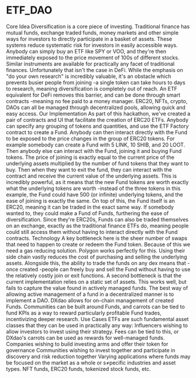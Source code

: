 # ETF_DAO
 Core Idea Diversification is a core piece of investing. Traditional finance has mutual funds, exchange traded funds, money markets and other simple ways for investors to directly participate in a basket of assets. These systems reduce systematic risk for investors in easily accessible ways. Anybody can simply buy an ETF like SPY or VOO, and they're then immediately exposed to the price movement of 100s of different stocks. Similar instruments are available for practically any facet of traditional finances. Unfortunately that isn't the case in DeFi. While the emphasis on "do your own research" is incredibly valuable, it's an obstacle which prevents busier people from joining -a single token can take hours to days to research, meaning diversification is completely out of reach. An ETF equivalent for DeFi removes this barrier, and can be done through smart contracts -meaning no fee paid to a money manager. ERC20, NFTs, crypto, DAOs can all be managed through decentralized pools, allowing quick and easy access.  Our Implementation As part of this hackathon, we've created a pair of contracts and UI that facilitate the creation of ERC20 ETFs. Anybody can specify any grouping of tokens and quantities, and use the ETF Factory contract to create a Fund. Anybody can then interact directly with the Fund to be exposed to the price changes in the group of ERC20 tokens.  For example somebody can create a Fund with 5 LINK, 10 SHIB, and 20 LOOT. Then anybody else can interact with the Fund, joining it and buying Fund tokens. The price of joining is exactly equal to the current price of the underlying assets multiplied by the number of fund tokens that they want to buy. Then when they want to exit the fund, they can interact with the contract and receive the current value of the underlying assets. This is incredibly powerful, as it means that the new Fund tokens are worth exactly what the underlying tokens are worth -instead of the three tokens in this example, the Fund could have 500 (or infinite) underlying tokens, and the ease of joining is exactly the same.  On top of this, the Fund itself is an ERC20, meaning it can be traded in the exact same way. If somebody wanted to, they could make a Fund of Funds, furthering the ease of diversification. Since they're ERC20s, Funds can also be traded themselves on an exchange, exactly as the traditional finance ETFs do, meaning people could still access them without having to interact directly with the Fund contracts.  Technology A key bottleneck here is the sheer number of swaps that need to happen to create or redeem the Fund token. Because of this we need a gas reducing solution. Polygon works perfectly for this. Using their side chain vastly reduces the cost of purchasing and selling the underlying assets. Alongside this, the ability to trade the funds on any dex means that -once created -people can freely buy and sell the Fund without having to use the relatively costly join or exit functions.  A second bottleneck is that the current implementation relies on a static set of assets. This works well, but fails to capture the value found in actively managed funds. The best way of allowing active management of a fund in a decentralized manner is to implement a DAO. DXdao allows for on-chain management of created Funds. Communities can be built around Funds, and carrots can be tied to fund KPIs as a way to reward particularly profitable Fund trades, incentivizing deeper research.  Use Cases ETFs are such fundamental asset classes that they can be used in practically any way:  Influencers wishing to allow investors to invest using their strategy. Fees can be tied to this, or DXdao's carrots can be used as rewards for well-managed funds. Companies wishing to build investing arms and offer their token for governance Communities wishing to invest together and participate in discovery and risk reduction together Varying applications where funds may be focused on the market as a whole or s≠pecific industries and asset types. NFT funds, ERC20 funds, tokenized stock funds, etc.

